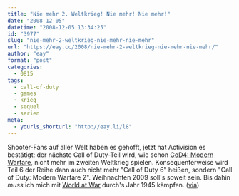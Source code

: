 ```yaml
---
title: "Nie mehr 2. Weltkrieg! Nie mehr! Nie mehr!"
date: "2008-12-05"
datetime: "2008-12-05 13:34:25"
id: "3977"
slug: "nie-mehr-2-weltkrieg-nie-mehr-nie-mehr"
url: "https://eay.cc/2008/nie-mehr-2-weltkrieg-nie-mehr-nie-mehr/"
author: "eay"
format: "post"
categories:
  - 0815
tags:
  - call-of-duty
  - games
  - krieg
  - sequel
  - serien
meta:
  - yourls_shorturl: "http://eay.li/l8"
---
```


Shooter-Fans auf aller Welt haben es gehofft, jetzt hat Activision es bestätigt: der nächste Call of Duty-Teil wird, wie schon [CoD4: Modern Warfare](//eay.cc/2008/ruf-zum-pflichtspiel/), nicht mehr im zweiten Weltkrieg spielen. Konsequenterweise wird Teil 6 der Reihe dann auch nicht mehr "Call of Duty 6" heißen, sondern "Call of Duty: Modern Warfare 2". Weihnachten 2009 soll's soweit sein. Bis dahin _muss_ ich mich mit [World at War](http://www.amazon.de/exec/obidos/ASIN/B001CSPVC6/eayznet-21) durch's Jahr 1945 kämpfen. ([via](http://onipepper.de/2008/12/04/activision-kuendigt-modern-warfare-2-guitar-hero-5-und-einiges-mehr-an/))
